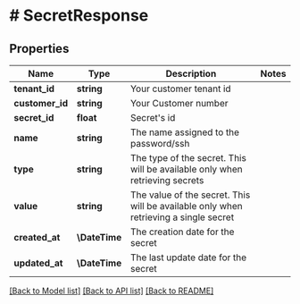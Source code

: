 # # SecretResponse

## Properties

Name | Type | Description | Notes
------------ | ------------- | ------------- | -------------
**tenant_id** | **string** | Your customer tenant id |
**customer_id** | **string** | Your Customer number |
**secret_id** | **float** | Secret&#39;s id |
**name** | **string** | The name assigned to the password/ssh |
**type** | **string** | The type of the secret. This will be available only when retrieving secrets |
**value** | **string** | The value of the secret. This will be available only when retrieving a single secret |
**created_at** | **\DateTime** | The creation date for the secret |
**updated_at** | **\DateTime** | The last update date for the secret |

[[Back to Model list]](../../README.md#models) [[Back to API list]](../../README.md#endpoints) [[Back to README]](../../README.md)
